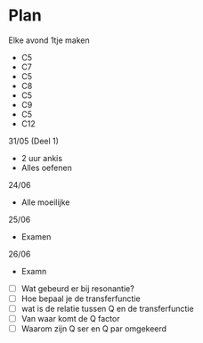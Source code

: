 # Plan
Elke avond 1tje maken 
- C5
- C7
- C5
- C8
- C5
- C9
- C5
- C12


31/05 (Deel 1)
- 2 uur ankis
- Alles oefenen

24/06
- Alle moeilijke

25/06
- Examen

26/06
- Examn

- [ ]  Wat gebeurd er bij resonantie?
- [ ]  Hoe bepaal je de transferfunctie
- [ ]  wat is de relatie tussen Q en de transferfunctie
- [ ]  Van waar komt de Q factor
- [ ]  Waarom zijn Q ser en Q par omgekeerd
